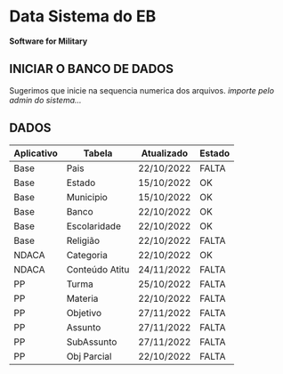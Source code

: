 # Data Sistema do EB
**Software for Military**


INICIAR O BANCO DE DADOS
------------------------
Sugerimos que inicie na sequencia numerica dos arquivos.
*importe pelo admin do sistema...*

DADOS
-----

Aplicativo |    Tabela      | Atualizado | Estado 
---------- | -------------- | ---------- | ------ 
Base       | Pais           | 22/10/2022 | FALTA  
Base       | Estado         | 15/10/2022 |   OK   
Base       | Municipio      | 15/10/2022 |   OK   
Base       | Banco          | 22/10/2022 |   OK   
Base       | Escolaridade   | 22/10/2022 |   OK   
Base       | Religião       | 22/10/2022 | FALTA  
NDACA      | Categoria      | 22/10/2022 |   OK   
NDACA      | Conteúdo Atitu | 24/11/2022 | FALTA  
PP         | Turma          | 25/10/2022 | FALTA  
PP         | Materia        | 22/10/2022 | FALTA  
PP         | Objetivo       | 27/11/2022 | FALTA  
PP         | Assunto        | 27/11/2022 | FALTA  
PP         | SubAssunto     | 27/11/2022 | FALTA  
PP         | Obj Parcial    | 22/10/2022 | FALTA  